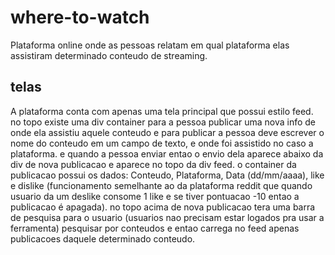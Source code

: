 # where-to-watch
Plataforma online onde as pessoas relatam em qual plataforma elas assistiram determinado conteudo de streaming.

## telas
A plataforma conta com apenas uma tela principal que possui estilo feed. no topo existe uma div container para a pessoa publicar uma nova info de onde ela assistiu aquele conteudo e para publicar a pessoa deve escrever o nome do conteudo em um campo de texto, e onde foi assistido no caso a plataforma. e quando a pessoa enviar entao o envio dela aparece abaixo da div de nova publicacao e aparece no topo da div feed. o container da publicacao possui os dados: Conteudo, Plataforma, Data (dd/mm/aaaa), like e dislike (funcionamento semelhante ao da plataforma reddit que quando usuario da um deslike consome 1 like e se tiver pontuacao -10 entao a publicacao é apagada).
no topo acima de nova publicacao tera uma barra de pesquisa para o usuario (usuarios nao precisam estar logados pra usar a ferramenta) pesquisar por conteudos e entao carrega no feed apenas publicacoes daquele determinado conteudo.

